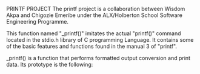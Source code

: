 PRINTF PROJECT 
The printf project is a collaboration between Wisdom Akpa and Chigozie Emeribe under the ALX/Holberton School Software Engineering Programme.


This function named "_printf()" imitates the actual "printf()" command located in the stdio.h library of C programming Language. It contains some of the basic features and functions found in the manual 3 of "printf".

_printf() is a function that performs formatted output conversion and print data. Its prototype is the following:

